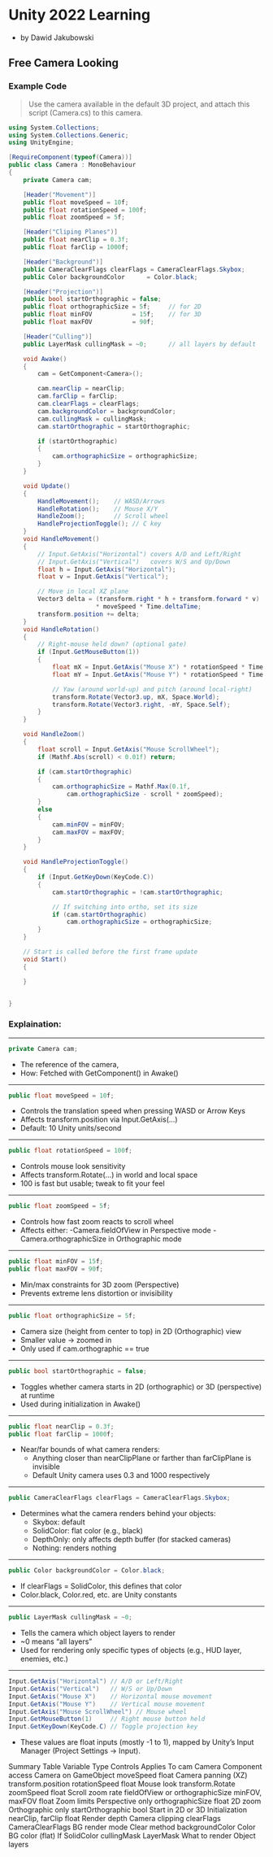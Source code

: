 
# Unity 2022 Learning
 - by Dawid Jakubowski

## Free Camera Looking


### Example Code

> Use the camera available in the default 3D project, and attach this script (Camera.cs) to this camera.

```csharp
using System.Collections;
using System.Collections.Generic;
using UnityEngine;

[RequireComponent(typeof(Camera))]
public class Camera : MonoBehaviour
{
    private Camera cam;

    [Header("Movement")]
    public float moveSpeed = 10f;
    public float rotationSpeed = 100f;
    public float zoomSpeed = 5f;

    [Header("Cliping Planes")]
    public float nearClip = 0.3f;
    public float farClip = 1000f;

    [Header("Background")]
    public CameraClearFlags clearFlags = CameraClearFlags.Skybox;
    public Color backgroundColor      = Color.black;

    [Header("Projection")]
    public bool startOrthographic = false;
    public float orthographicSize = 5f;     // for 2D
    public float minFOV           = 15f;    // for 3D
    public float maxFOV           = 90f;

    [Header("Culling")]
    public LayerMask cullingMask = ~0;      // all layers by default

    void Awake()
    {
        cam = GetComponent<Camera>();

        cam.nearClip = nearClip;
        cam.farClip = farClip;
        cam.clearFlags = clearFlags;
        cam.backgroundColor = backgroundColor;
        cam.cullingMask = cullingMask;
        cam.startOrthographic = startOrthographic;

        if (startOrthographic)
        {
            cam.orthographicSize = orthographicSize;
        }
    }

    void Update()
    {
        HandleMovement();    // WASD/Arrows
        HandleRotation();    // Mouse X/Y
        HandleZoom();        // Scroll wheel
        HandleProjectionToggle(); // C key
    }
    void HandleMovement()
    {
        // Input.GetAxis("Horizontal") covers A/D and Left/Right
        // Input.GetAxis("Vertical")   covers W/S and Up/Down
        float h = Input.GetAxis("Horizontal");
        float v = Input.GetAxis("Vertical");

        // Move in local XZ plane
        Vector3 delta = (transform.right * h + transform.forward * v)
                        * moveSpeed * Time.deltaTime;
        transform.position += delta;
    }
    void HandleRotation()
    {
        // Right‑mouse held down? (optional gate)
        if (Input.GetMouseButton(1))
        {
            float mX = Input.GetAxis("Mouse X") * rotationSpeed * Time.deltaTime;
            float mY = Input.GetAxis("Mouse Y") * rotationSpeed * Time.deltaTime;

            // Yaw (around world‑up) and pitch (around local‑right)
            transform.Rotate(Vector3.up, mX, Space.World);
            transform.Rotate(Vector3.right, -mY, Space.Self);
        }
    }

    void HandleZoom()
    {
        float scroll = Input.GetAxis("Mouse ScrollWheel");
        if (Mathf.Abs(scroll) < 0.01f) return;

        if (cam.startOrthographic)
        {
            cam.orthographicSize = Mathf.Max(0.1f,
                cam.orthographicSize - scroll * zoomSpeed);
        }
        else
        {
            cam.minFOV = minFOV;
            cam.maxFOV = maxFOV;
        }
    }

    void HandleProjectionToggle()
    {
        if (Input.GetKeyDown(KeyCode.C))
        {
            cam.startOrthographic = !cam.startOrthographic;

            // If switching into ortho, set its size
            if (cam.startOrthographic)
                cam.orthographicSize = orthographicSize;
        }
    }

    // Start is called before the first frame update
    void Start()
    {

    }


}
```

### Explaination:

------------------------------------

```csharp
private Camera cam;
```
 - The reference of the camera, 
 - How: Fetched with GetComponent<Camera>() in Awake()

------------------------------------

```csharp
public float moveSpeed = 10f;
```

 - Controls the translation speed when pressing WASD or Arrow Keys
 - Affects transform.position via Input.GetAxis(...)
 - Default: 10 Unity units/second

------------------------------------

```csharp
public float rotationSpeed = 100f;
```

 - Controls mouse look sensitivity
 - Affects transform.Rotate(...) in world and local space
 - 100 is fast but usable; tweak to fit your feel

------------------------------------

```csharp
public float zoomSpeed = 5f;
```

 - Controls how fast zoom reacts to scroll wheel
 - Affects either:
     -Camera.fieldOfView in Perspective mode
     -Camera.orthographicSize in Orthographic mode

------------------------------------

```csharp
public float minFOV = 15f;
public float maxFOV = 90f;
```

 - Min/max constraints for 3D zoom (Perspective)
 - Prevents extreme lens distortion or invisibility

------------------------------------

```csharp
public float orthographicSize = 5f;
```

 - Camera size (height from center to top) in 2D (Orthographic) view
 - Smaller value → zoomed in
 - Only used if cam.orthographic == true

------------------------------------

```csharp
public bool startOrthographic = false;
```

 - Toggles whether camera starts in 2D (orthographic) or 3D (perspective) at runtime
 - Used during initialization in Awake()

------------------------------------

```csharp
public float nearClip = 0.3f;
public float farClip = 1000f;
```

 - Near/far bounds of what camera renders:
     - Anything closer than nearClipPlane or farther than farClipPlane is invisible
     - Default Unity camera uses 0.3 and 1000 respectively

------------------------------------

```csharp
public CameraClearFlags clearFlags = CameraClearFlags.Skybox;
```

 - Determines what the camera renders behind your objects:
     - Skybox: default
     - SolidColor: flat color (e.g., black)
     - DepthOnly: only affects depth buffer (for stacked cameras)
     - Nothing: renders nothing

------------------------------------

```csharp
public Color backgroundColor = Color.black;
```
 - If clearFlags = SolidColor, this defines that color
 - Color.black, Color.red, etc. are Unity constants

------------------------------------

```csharp
public LayerMask cullingMask = ~0;
```

 - Tells the camera which object layers to render
 - ~0 means “all layers”
 - Used for rendering only specific types of objects (e.g., HUD layer, enemies, etc.)

------------------------------------

```csharp
Input.GetAxis("Horizontal") // A/D or Left/Right
Input.GetAxis("Vertical")   // W/S or Up/Down
Input.GetAxis("Mouse X")    // Horizontal mouse movement
Input.GetAxis("Mouse Y")    // Vertical mouse movement
Input.GetAxis("Mouse ScrollWheel") // Mouse wheel
Input.GetMouseButton(1)     // Right mouse button held
Input.GetKeyDown(KeyCode.C) // Toggle projection key
```

 - These values are float inputs (mostly -1 to 1), mapped by Unity’s Input Manager (Project Settings → Input).

Summary Table
Variable	        Type	            Controls	            Applies To
cam	Camera	        Component           access	                Camera on GameObject
moveSpeed	        float	            Camera panning (XZ)	    transform.position
rotationSpeed	    float	            Mouse look	            transform.Rotate
zoomSpeed	        float	            Scroll zoom rate	    fieldOfView or orthographicSize
minFOV, maxFOV	    float	            Zoom limits	            Perspective only
orthographicSize	float	            2D zoom	                Orthographic only
startOrthographic	bool	            Start in 2D or 3D	    Initialization
nearClip, farClip	float	            Render depth	        Camera clipping
clearFlags	        CameraClearFlags	BG render mode	        Clear method
backgroundColor	    Color	            BG color (flat)	        If SolidColor
cullingMask	        LayerMask	        What to render	        Object layers